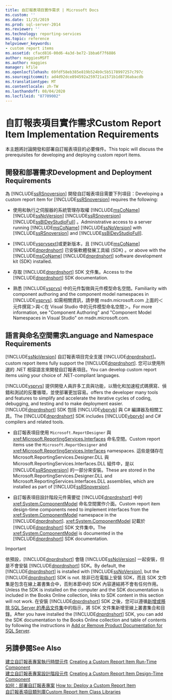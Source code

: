 ```yaml
---
title: 自訂報表項目實作需求 | Microsoft Docs
ms.custom: ''
ms.date: 11/25/2019
ms.prod: sql-server-2014
ms.reviewer: ''
ms.technology: reporting-services
ms.topic: reference
helpviewer_keywords:
- custom report items
ms.assetid: cfacd816-00d6-4a3d-be72-1bba6f7f6886
author: maggiesMSFT
ms.author: maggies
manager: kfile
ms.openlocfilehash: 69fdf58eb385e819b524b9c5b5178997257c797c
ms.sourcegitcommit: ad4d92dce894592a259721a1571b1d8736abacdb
ms.translationtype: MT
ms.contentlocale: zh-TW
ms.lasthandoff: 08/04/2020
ms.locfileid: "87709002"
---
```

# <a name="custom-report-item-implementation-requirements"></a><span data-ttu-id="78870-102">自訂報表項目實作需求</span><span class="sxs-lookup"><span data-stu-id="78870-102">Custom Report Item Implementation Requirements</span></span>
  <span data-ttu-id="78870-103">本主題將討論開發和部署自訂報表項目的必要條件。</span><span class="sxs-lookup"><span data-stu-id="78870-103">This topic will discuss the prerequisites for developing and deploying custom report items.</span></span>  
  
## <a name="development-and-deployment-requirements"></a><span data-ttu-id="78870-104">開發和部署需求</span><span class="sxs-lookup"><span data-stu-id="78870-104">Development and Deployment Requirements</span></span>  
 <span data-ttu-id="78870-105">為 [!INCLUDE[ssRSnoversion](../../includes/ssrsnoversion-md.md)] 開發自訂報表項目需要下列項目：</span><span class="sxs-lookup"><span data-stu-id="78870-105">Developing a custom report item for [!INCLUDE[ssRSnoversion](../../includes/ssrsnoversion-md.md)] requires the following:</span></span>  
  
-   <span data-ttu-id="78870-106">使用和執行之伺服器的系統管理存取權 [!INCLUDE[msCoName](../../includes/msconame-md.md)] [!INCLUDE[ssNoVersion](../../includes/ssnoversion-md.md)] [!INCLUDE[ssRSnoversion](../../includes/ssrsnoversion-md.md)] [!INCLUDE[ssBIDevStudioFull](../../includes/ssbidevstudiofull-md.md)] 。</span><span class="sxs-lookup"><span data-stu-id="78870-106">Administrative access to a server running [!INCLUDE[msCoName](../../includes/msconame-md.md)] [!INCLUDE[ssNoVersion](../../includes/ssnoversion-md.md)] with [!INCLUDE[ssRSnoversion](../../includes/ssrsnoversion-md.md)] and [!INCLUDE[ssBIDevStudioFull](../../includes/ssbidevstudiofull-md.md)].</span></span>  
  
-   [!INCLUDE[vsprvsext](../../includes/vsprvsext-md.md)]<span data-ttu-id="78870-107">或更新版本，且 [!INCLUDE[msCoName](../../includes/msconame-md.md)] [!INCLUDE[dnprdnshort](../../includes/dnprdnshort-md.md)] 已安裝軟體發展工具組 (SDK) 。</span><span class="sxs-lookup"><span data-stu-id="78870-107">or above with the [!INCLUDE[msCoName](../../includes/msconame-md.md)] [!INCLUDE[dnprdnshort](../../includes/dnprdnshort-md.md)] software development kit (SDK) installed.</span></span>  
  
-   <span data-ttu-id="78870-108">存取 [!INCLUDE[dnprdnshort](../../includes/dnprdnshort-md.md)] SDK 文件集。</span><span class="sxs-lookup"><span data-stu-id="78870-108">Access to the [!INCLUDE[dnprdnshort](../../includes/dnprdnshort-md.md)] SDK documentation.</span></span>  
  
-   <span data-ttu-id="78870-109">熟悉 [!INCLUDE[vsprvs](../../includes/vsprvs-md.md)] 中的元件製做與元件模型命名空間。</span><span class="sxs-lookup"><span data-stu-id="78870-109">Familiarity with component authoring and the component model namespaces in [!INCLUDE[vsprvs](../../includes/vsprvs-md.md)].</span></span> <span data-ttu-id="78870-110">如需相關資訊，請參閱 msdn.microsoft.com 上面的＜元件撰寫＞與＜在 Visual Studio 中的元件模型命名空間＞。</span><span class="sxs-lookup"><span data-stu-id="78870-110">For more information, see "Component Authoring" and "Component Model Namespaces in Visual Studio" on msdn.microsoft.com.</span></span>  
  
## <a name="language-and-namespace-requirements"></a><span data-ttu-id="78870-111">語言與命名空間需求</span><span class="sxs-lookup"><span data-stu-id="78870-111">Language and Namespace Requirements</span></span>  
 [!INCLUDE[ssNoVersion](../../includes/ssnoversion-md.md)] <span data-ttu-id="78870-112">自訂報表項目完全支援 [!INCLUDE[dnprdnshort](../../includes/dnprdnshort-md.md)]。</span><span class="sxs-lookup"><span data-stu-id="78870-112">custom report items fully support the [!INCLUDE[dnprdnshort](../../includes/dnprdnshort-md.md)].</span></span> <span data-ttu-id="78870-113">您可以使用所選的 .NET 相容語言來開發自訂報表項目。</span><span class="sxs-lookup"><span data-stu-id="78870-113">You can develop custom report items using your choice of .NET-compliant languages.</span></span>  
  
 [!INCLUDE[vsprvs](../../includes/vsprvs-md.md)] <span data-ttu-id="78870-114">提供開發人員許多工具與功能，以簡化和加速程式碼撰寫、偵錯和測試的反覆循環，並使部署更加容易。</span><span class="sxs-lookup"><span data-stu-id="78870-114">offers the developer many tools and features to simplify and accelerate the iterative cycles of coding, debugging, and testing and to make deployment easier.</span></span> <span data-ttu-id="78870-115">[!INCLUDE[dnprdnshort](../../includes/dnprdnshort-md.md)] SDK 包括 [!INCLUDE[vbprvb](../../includes/vbprvb-md.md)] 與 C# 編譯器及相關工具。</span><span class="sxs-lookup"><span data-stu-id="78870-115">The [!INCLUDE[dnprdnshort](../../includes/dnprdnshort-md.md)] SDK includes [!INCLUDE[vbprvb](../../includes/vbprvb-md.md)] and C# compilers and related tools.</span></span>  
  
-   <span data-ttu-id="78870-116">自訂報表項目使用 `Microsoft.ReportDesigner` 與 <xref:Microsoft.ReportingServices.Interfaces> 命名空間。</span><span class="sxs-lookup"><span data-stu-id="78870-116">Custom report items use the `Microsoft.ReportDesigner` and <xref:Microsoft.ReportingServices.Interfaces> namespaces.</span></span> <span data-ttu-id="78870-117">這些是儲存在 Microsoft.ReportingServices.Designer.DLL 與 Microsoft.ReportingServices.Interfaces.DLL 組件中，是以 [!INCLUDE[ssRSnoversion](../../includes/ssrsnoversion-md.md)] 的一部分來安裝。</span><span class="sxs-lookup"><span data-stu-id="78870-117">These are stored in the Microsoft.ReportingServices.Designer.DLL and Microsoft.ReportingServices.Interfaces.DLL assemblies, which are installed as part of [!INCLUDE[ssRSnoversion](../../includes/ssrsnoversion-md.md)].</span></span>  
  
-   <span data-ttu-id="78870-118">自訂報表項目設計階段元件需要從 [!INCLUDE[dnprdnshort](../../includes/dnprdnshort-md.md)] 中的 <xref:System.ComponentModel> 命名空間實作介面。</span><span class="sxs-lookup"><span data-stu-id="78870-118">Custom report item design-time components need to implement interfaces from the <xref:System.ComponentModel> namespace in the [!INCLUDE[dnprdnshort](../../includes/dnprdnshort-md.md)].</span></span> <span data-ttu-id="78870-119"><xref:System.ComponentModel> 記載於 [!INCLUDE[dnprdnshort](../../includes/dnprdnshort-md.md)] SDK 文件集中。</span><span class="sxs-lookup"><span data-stu-id="78870-119">The <xref:System.ComponentModel> is documented in the [!INCLUDE[dnprdnshort](../../includes/dnprdnshort-md.md)] SDK documentation.</span></span>  
  
> [!IMPORTANT]  
>  <span data-ttu-id="78870-120">依預設，[!INCLUDE[dnprdnshort](../../includes/dnprdnshort-md.md)] 會隨 [!INCLUDE[ssNoVersion](../../includes/ssnoversion-md.md)] 一起安裝，但是不會安裝 [!INCLUDE[dnprdnshort](../../includes/dnprdnshort-md.md)] SDK。</span><span class="sxs-lookup"><span data-stu-id="78870-120">By default, the [!INCLUDE[dnprdnshort](../../includes/dnprdnshort-md.md)] is installed with [!INCLUDE[ssNoVersion](../../includes/ssnoversion-md.md)], but the [!INCLUDE[dnprdnshort](../../includes/dnprdnshort-md.md)] SDK is not.</span></span> <span data-ttu-id="78870-121">除非已在電腦上安裝 SDK，而且 SDK 文件集是包含在線上叢書集合中，否則本節中的 SDK 內容連結將不會有任何作用。</span><span class="sxs-lookup"><span data-stu-id="78870-121">Unless the SDK is installed on the computer and the SDK documentation is included in the Books Online collection, links to SDK content in this section will not work.</span></span> <span data-ttu-id="78870-122">在安裝 [!INCLUDE[dnprdnshort](../../includes/dnprdnshort-md.md)] SDK 之後，您可以遵循[新增或移除 SQL Server 的產品文件集](../../index.yml)中的指示，將 SDK 文件集新增至線上叢書集合和目錄。</span><span class="sxs-lookup"><span data-stu-id="78870-122">After you have installed the [!INCLUDE[dnprdnshort](../../includes/dnprdnshort-md.md)] SDK, you can add the SDK documentation to the Books Online collection and table of contents by following the instructions in [Add or Remove Product Documentation for SQL Server](../../index.yml).</span></span>  
  
## <a name="see-also"></a><span data-ttu-id="78870-123">另請參閱</span><span class="sxs-lookup"><span data-stu-id="78870-123">See Also</span></span>  
 <span data-ttu-id="78870-124">[建立自訂報表專案執行時間元件](creating-a-custom-report-item-run-time-component.md) </span><span class="sxs-lookup"><span data-stu-id="78870-124">[Creating a Custom Report Item Run-Time Component](creating-a-custom-report-item-run-time-component.md) </span></span>  
 <span data-ttu-id="78870-125">[建立自訂報表專案設計階段元件](creating-a-custom-report-item-design-time-component.md) </span><span class="sxs-lookup"><span data-stu-id="78870-125">[Creating a Custom Report Item Design-Time Component](creating-a-custom-report-item-design-time-component.md) </span></span>  
 <span data-ttu-id="78870-126">[如何：部署自訂報表專案](how-to-deploy-a-custom-report-item.md) </span><span class="sxs-lookup"><span data-stu-id="78870-126">[How to: Deploy a Custom Report Item](how-to-deploy-a-custom-report-item.md) </span></span>  
 [<span data-ttu-id="78870-127">自訂報表項目類別庫</span><span class="sxs-lookup"><span data-stu-id="78870-127">Custom Report Item Class Libraries</span></span>](custom-report-item-class-libraries.md)  
  
  
